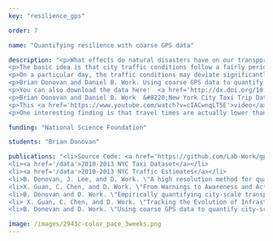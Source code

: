 ```yaml
---
key: "resilience_gps"

order: 7

name: "Quantifying resilience with coarse GPS data"

description: "<p>What effects do natural disasters have on our transportation infrastructure?  How resilient are our cities to extreme events, and how quickly do they recover?  Our work aims to answer these questions in a way that is low-cost and practical, by analyzing millions of GPS records from taxis equipped with GPS.  In this way, it is possible to determine the pace of traffic (i.e., travel time per mile) between various regions of the city, and detect atypical congestion. Our method is tested using a dataset of nearly 700 million taxi trips from New York City.  We have made the dataset publicly available <a title='Open data' href='/data'>here</a>.</p>
<p>The basic idea is that city traffic conditions follow a fairly periodic pattern.  The figure (left) shows the average pace (travel time per mile) between various regions of the city over the course of three weeks (East of the Hudson, Upper Manhattan, Midtown, and Lower Manhattan).  High travel times are obvious during rush hour each day, especially in the Midtown-to-Midtown trips (M-M).</p>
<p>On a particular day, the traffic conditions may deviate significantly from this expected behavior.  This is usually due to an extreme event such as a natural disaster or bad weather conditions.  Based on this deviation, it is possible to measure how \"usual\" or \"unusual\" the traffic conditions are.  For more information about how this probabilistic computation is performed, see our paper:</p>
<p>Brian Donovan and Daniel B. Work. Using coarse GPS data to quantify city-scale transportation system resilience to extreme events.  presented at the<em> </em><em>Transportation Research Board 94th Annual Meeting, January 2015. </em> <a href='https://www.dropbox.com/s/deruyszudfqrll0/TRB15DonovanWork.pdf'>preprint</a>, <a href='https://github.com/UIUC-Transportation-Data/gpsresilience'>source code</a>.</p>
<p>You can also download the data here:  <a href='http://dx.doi.org/10.13012/J8PN93H8'>http://dx.doi.org/10.13012/J8PN93H8</a></p>
<p>Brian Donovan and Daniel B. Work  &#8220;New York City Taxi Trip Data (2010-2013)&#8221;. 1.0. University of Illinois at Urbana-Champaign. Dataset. <a href='http://dx.doi.org/10.13012/J8PN93H8' target='_blank'>http://dx.doi.org/10.13012/J8PN93H8</a>, 2014.</p>
<p>This <a href='https://www.youtube.com/watch?v=cIACwnqLT5E'>video</a> shows all of the taxi trips during the weeks before, during and after Hurricane Sandy, color coded by their pace.  On the right is a normal week for comparison.  The graph at the top indicates how typical or atypical the traffic conditions are, and indicates that it took over five days for the city traffic network to recover from the storm.</p>
<p>One interesting finding is that travel times are actually lower than expected in many parts of the city during the recovery process.  This indicates a change in the usage of the transportation infrastructure – it is likely that the hurricane caused a decrease in usage.  This is especially true in areas like Lower Manhattan, which experienced severe flooding and power outages.  Another surprising result is observable throughout the city on Wednesday the 31st, when the network is completely congested by people try to return to normal operations. This result  indicates that there is room for further research in the post-disaster process of repopulating the city after an evacuation.</p>"

funding: "National Science Foundation"

students: "Brian Donovan"

publications: "<li>Source Code: <a href='https://github.com/Lab-Work/gpsresilience'>https://github.com/Lab-Work/gpsresilience</a></li>
<li><a href='/data'>2010-2013 NYC Taxi Dataset</a></li>
<li><a href='/data'>2010-2013 NYC Traffic Estimates</a></li>
<li>B. Donovan, J. Lee, and D. Work. \"A high resolution method for quantifying resilience of urban road networks.\" <em>submitted to IEEE Transactions on Intelligent Transportation Systems, 2016. </em><strong>Download:</strong> <em> </em><a href='https://www.dropbox.com/s/d2d2xgfw89p8jg6/DonovanLeeWorkTransITS.pdf?dl=0'>preprint</a>.</li>
<li>X. Guan, C. Chen, and D. Work. \"From Warnings to Awareness and Actions: Insights from Hurricane Sandy.\" <em>submitted to the 2017 Transportation Research Board Annual Meeting</em>, 2016.</li>
<li>B. Donovan and D. Work. \"Empirically quantifying city-scale transportation resilience to extreme events.\" <em>submitted to Transportation Research Part C: Emerging Technologies</em><em>,</em> 2016. <strong>Download:</strong> <a href='https://www.dropbox.com/s/hk4kxosxs0umyx8/DonovanWorkTR-C2016.pdf?dl=0'>preprint</a>.</li>
<li> X. Guan, C. Chen, and D. Work. \"Tracking the Evolution of Infrastructure Systems and Mass Responses Using Publically Available Data.\" <em>submitted to PLOS ONE</em>, 2016.</li>
<li>B. Donovan and D. Work. \"Using coarse GPS data to quantify city-scale transportation system resilience to extreme events.\" <em>presented at the</em> <em>Transportation Research Board 94th Annual Meeting, August 2014. </em><strong>Download: </strong><a href='https://www.dropbox.com/s/deruyszudfqrll0/TRB15DonovanWork.pdf'>preprint</a>, <a href='https://github.com/UIUC-Transportation-Data/gpsresilience'>source code</a> <a href='http://dx.doi.org/10.13012/J8PN93H8'>data</a>.</li>"

image: /images/2943c-color_pace_3weeks.png
---
```


